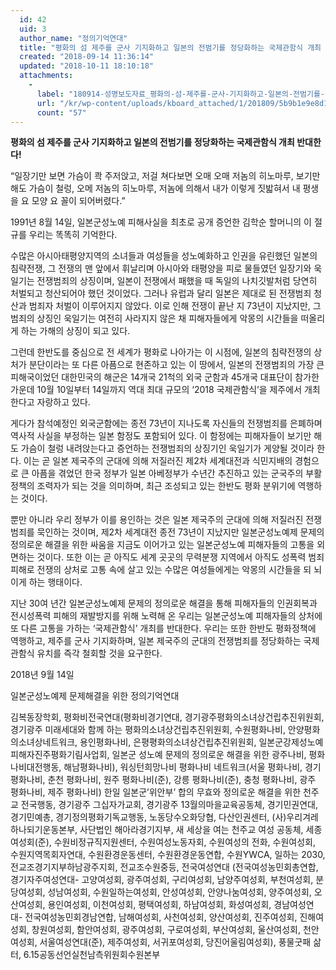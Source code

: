 ```yaml
---
  id: 42
  uid: 3
  author_name: "정의기억연대"
  title: "평화의 섬 제주를 군사 기지화하고 일본의 전범기를 정당화하는 국제관함식 개최 반대한다!"
  created: "2018-09-14 11:36:14"
  updated: "2018-10-11 18:10:18"
  attachments: 
    - 
      label: "180914-성명보도자료_평화의-섬-제주를-군사-기지화하고-일본의-전범기를-정당화하는-국제관함식-개최를-반대한다.pdf"
      url: "/kr/wp-content/uploads/kboard_attached/1/201809/5b9b1e9e8d1545617505.pdf"
      count: "57"
---
```

**평화의 섬 제주를 군사 기지화하고 일본의 전범기를 정당화하는 국제관함식 개최 반대한다!**

“일장기만 보면 가슴이 콱 주저앉고,
저걸 쳐다보면 오매 오매 저놈의 히노마루,
보기만 해도 가슴이 철렁, 오메 저놈의 히노마루,
저놈에 의해서 내가 이렇게 짓밟혀서 내 평생을 요 모양 요 꼴이 되어버렸다.”

1991년 8월 14일, 일본군성노예 피해사실을 최초로 공개 증언한 김학순 할머니의 이 절규를 우리는 똑똑히 기억한다.

수많은 아시아태평양지역의 소녀들과 여성들을 성노예화하고 인권을 유린했던 일본의 침략전쟁, 그 전쟁의 맨 앞에서 휘날리며 아시아와 태평양을 피로 물들였던 일장기와 욱일기는 전쟁범죄의 상징이며, 일본이 전쟁에서 패했을 때 독일의 나치깃발처럼 당연히 처벌되고 청산되어야 했던 것이었다. 그러나 유럽과 달리 일본은 제대로 된 전쟁범죄 청산과 범죄자 처벌이 이루어지지 않았다. 이로 인해 전쟁이 끝난 지 73년이 지났지만, 그 범죄의 상징인 욱일기는 여전히 사라지지 않은 채 피해자들에게 악몽의 시간들을 떠올리게 하는 가해의 상징이 되고 있다.

그런데 한반도를 중심으로 전 세계가 평화로 나아가는 이 시점에, 일본의 침략전쟁의 상처가 분단이라는 또 다른 아픔으로 현존하고 있는 이 땅에서, 일본의 전쟁범죄의 가장 큰 피해국이었던 대한민국의 해군은 14개국 21척의 외국 군함과 45개국 대표단이 참가한 가운데 10월 10일부터 14일까지 역대 최대 규모의 ‘2018 국제관함식’을 제주에서 개최한다고 자랑하고 있다.

게다가 참석예정인 외국군함에는 종전 73년이 지나도록 자신들의 전쟁범죄를 은폐하며 역사적 사실을 부정하는 일본 함정도 포함되어 있다. 이 함정에는 피해자들이 보기만 해도 가슴이 철렁 내려앉는다고 증언하는 전쟁범죄의 상징기인 욱일기가 게양될 것이라 한다. 이는 곧 일본 제국주의 군대에 의해 저질러진 제2차 세계대전과 식민지배의 경험으로 큰 아픔을 겪었던 한국 정부가 일본 아베정부가 수년간 추진하고 있는 군국주의 부활 정책의 조력자가 되는 것을 의미하며, 최근 조성되고 있는 한반도 평화 분위기에 역행하는 것이다.

뿐만 아니라 우리 정부가 이를 용인하는 것은 일본 제국주의 군대에 의해 저질러진 전쟁범죄를 묵인하는 것이며, 제2차 세계대전 종전 73년이 지났지만 일본군성노예제 문제의 정의로운 해결을 위한 싸움을 지금도 이어가고 있는 일본군성노예 피해자들의 고통을 외면하는 것이다. 또한 이는 곧 아직도 세계 곳곳의 무력분쟁 지역에서 아직도 성폭력 범죄피해로 전쟁의 상처로 고통 속에 살고 있는 수많은 여성들에게는 악몽의 시간들을 되 뇌이게 하는 행태이다.

지난 30여 년간 일본군성노예제 문제의 정의로운 해결을 통해 피해자들의 인권회복과 전시성폭력 피해의 재발방지를 위해 노력해 온 우리는 일본군성노예 피해자들의 상처에 또 다른 고통을 가하는 ‘국제관함식’ 개최를 반대한다. 우리는 또한 한반도 평화정책에 역행하고, 제주를 군사 기지화하며, 일본 제국주의 군대의 전쟁범죄를 정당화하는 국제관함식 유치를 즉각 철회할 것을 요구한다.



2018년 9월 14일


일본군성노예제 문제해결을 위한 정의기억연대

김복동장학회, 평화비전국연대(평화비경기연대, 경기광주평화의소녀상건립추진위원회, 경기광주 미래세대와 함께 하는 평화의소녀상건립추진위원회, 수원평화나비, 안양평화의소녀상네트워크, 용인평화나비, 은평평화의소녀상건립추진위원회, 일본군강제성노예피해자진주평화기림사업회, 일본군 성노예 문제의 정의로운 해결을 위한 광주나비, 평화나비대전행동, 해남평화나비), 워싱턴희망나비
평화나비 네트워크(서울 평화나비, 경기 평화나비, 춘천 평화나비, 원주 평화나비(준), 강릉 평화나비(준), 충청 평화나비, 광주 평화나비, 제주 평화나비)
한일 일본군’위안부’ 합의 무효와 정의로운 해결을 위한 천주교 전국행동, 경기광주 그십자가교회, 경기광주 13월의마을교육공동체, 경기민권연대, 경기민예총, 경기정의평화기독교행동, 노동당수오화당협, 다산인권센터, (사)우리겨레하나되기운동본부, 사단법인 해아라경기지부, 새 세상을 여는 천주교 여성 공동체, 세종여성회(준), 수원비정규직지원센터, 수원여성노동자회, 수원여성의 전화, 수원여성회, 수원지역목회자연대, 수원환경운동센터, 수원환경운동연합, 수원YWCA, 일하는 2030, 전교조경기지부하남광주지회, 전교조수원중등, 전국여성연대 (전국여성농민회총연합, 경기자주여성연대- 고양여성회, 광주여성회, 구리여성회, 남양주여성회, 부천여성회, 분당여성회, 성남여성회, 수원일하는여성회, 안성여성회, 안양나눔여성회, 양주여성회, 오산여성회, 용인여성회, 이천여성회, 평택여성회, 하남여성회, 화성여성회, 경남여성연대- 전국여성농민회경남연합, 남해여성회, 사천여성회, 양산여성회, 진주여성회, 진해여성회, 창원여성회, 함안여성회, 광주여성회, 구로여성회, 부산여성회, 울산여성회, 천안여성회, 서울여성연대(준), 제주여성회, 서귀포여성회, 당진어울림여성회), 풍물굿패 삶터, 6.15공동선언실천남측위원회수원본부